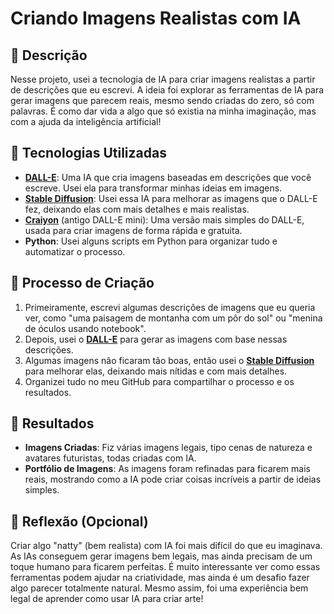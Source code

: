 # Criando Imagens Realistas com IA

## 📒 Descrição
Nesse projeto, usei a tecnologia de IA para criar imagens realistas a partir de descrições que eu escrevi. A ideia foi explorar as ferramentas de IA para gerar imagens que parecem reais, mesmo sendo criadas do zero, só com palavras. É como dar vida a algo que só existia na minha imaginação, mas com a ajuda da inteligência artificial!

## 🤖 Tecnologias Utilizadas
- **[DALL-E](https://openai.com/dall-e)**: Uma IA que cria imagens baseadas em descrições que você escreve. Usei ela para transformar minhas ideias em imagens.
- **[Stable Diffusion](https://stablediffusionweb.com/)**: Usei essa IA para melhorar as imagens que o DALL-E fez, deixando elas com mais detalhes e mais realistas.
- **[Craiyon](https://www.craiyon.com/)** (antigo DALL-E mini): Uma versão mais simples do DALL-E, usada para criar imagens de forma rápida e gratuita.
- **Python**: Usei alguns scripts em Python para organizar tudo e automatizar o processo.

## 🧐 Processo de Criação
1. Primeiramente, escrevi algumas descrições de imagens que eu queria ver, como "uma paisagem de montanha com um pôr do sol" ou "menina de óculos usando notebook".
2. Depois, usei o **[DALL-E](https://openai.com/dall-e)** para gerar as imagens com base nessas descrições.
3. Algumas imagens não ficaram tão boas, então usei o **[Stable Diffusion](https://stablediffusionweb.com/)** para melhorar elas, deixando mais nítidas e com mais detalhes.
4. Organizei tudo no meu GitHub para compartilhar o processo e os resultados.

## 🚀 Resultados
- **Imagens Criadas**: Fiz várias imagens legais, tipo cenas de natureza e avatares futuristas, todas criadas com IA.
- **Portfólio de Imagens**: As imagens foram refinadas para ficarem mais reais, mostrando como a IA pode criar coisas incríveis a partir de ideias simples.

## 💭 Reflexão (Opcional)
Criar algo "natty" (bem realista) com IA foi mais difícil do que eu imaginava. As IAs conseguem gerar imagens bem legais, mas ainda precisam de um toque humano para ficarem perfeitas. É muito interessante ver como essas ferramentas podem ajudar na criatividade, mas ainda é um desafio fazer algo parecer totalmente natural. Mesmo assim, foi uma experiência bem legal de aprender como usar IA para criar arte!

